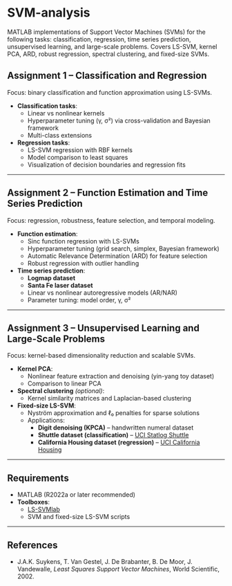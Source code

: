 # SVM-analysis
MATLAB implementations of Support Vector Machines (SVMs) for the following tasks: classification, regression, time series prediction, unsupervised learning, and large-scale problems. Covers LS-SVM, kernel PCA, ARD, robust regression, spectral clustering, and fixed-size SVMs.

## Assignment 1 – Classification and Regression  
Focus: binary classification and function approximation using LS-SVMs.  

- **Classification tasks**:  
  - Linear vs nonlinear kernels  
  - Hyperparameter tuning (γ, σ²) via cross-validation and Bayesian framework  
  - Multi-class extensions  
- **Regression tasks**:  
  - LS-SVM regression with RBF kernels  
  - Model comparison to least squares  
  - Visualization of decision boundaries and regression fits  

---

## Assignment 2 – Function Estimation and Time Series Prediction  
Focus: regression, robustness, feature selection, and temporal modeling.  

- **Function estimation**:  
  - Sinc function regression with LS-SVMs  
  - Hyperparameter tuning (grid search, simplex, Bayesian framework)  
  - Automatic Relevance Determination (ARD) for feature selection  
  - Robust regression with outlier handling  
- **Time series prediction**:  
  - **Logmap dataset**  
  - **Santa Fe laser dataset**  
  - Linear vs nonlinear autoregressive models (AR/NAR)  
  - Parameter tuning: model order, γ, σ²  

---

## Assignment 3 – Unsupervised Learning and Large-Scale Problems  
Focus: kernel-based dimensionality reduction and scalable SVMs.  

- **Kernel PCA**:  
  - Nonlinear feature extraction and denoising (yin-yang toy dataset)  
  - Comparison to linear PCA  
- **Spectral clustering** *(optional)*:  
  - Kernel similarity matrices and Laplacian-based clustering  
- **Fixed-size LS-SVM**:  
  - Nyström approximation and ℓ₀ penalties for sparse solutions  
  - Applications:  
    - **Digit denoising (KPCA)** – handwritten numeral dataset  
    - **Shuttle dataset (classification)** – [UCI Statlog Shuttle](https://archive.ics.uci.edu/ml/datasets/Statlog+(Shuttle))  
    - **California Housing dataset (regression)** – [UCI California Housing](http://www.dcc.fc.up.pt/~ltorgo/Regression/cal_housing.html)  

---

## Requirements  
- MATLAB (R2022a or later recommended)  
- **Toolboxes**:  
  - [LS-SVMlab](https://www.esat.kuleuven.be/sista/lssvmlab/)  
  - SVM and fixed-size LS-SVM scripts  

---

## References  
- J.A.K. Suykens, T. Van Gestel, J. De Brabanter, B. De Moor, J. Vandewalle, *Least Squares Support Vector Machines*, World Scientific, 2002.   
